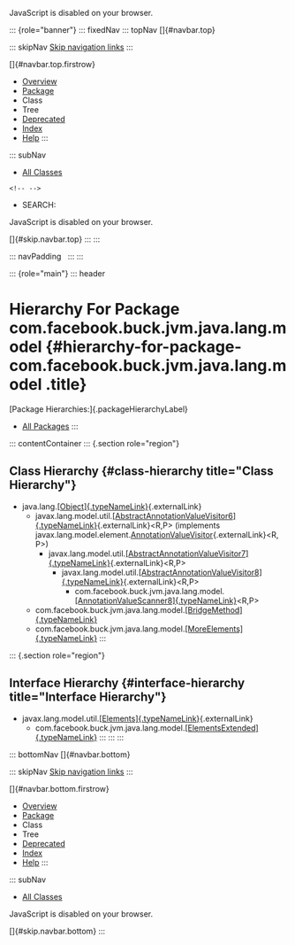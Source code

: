 <div>

JavaScript is disabled on your browser.

</div>

::: {role="banner"}
::: fixedNav
::: topNav
[]{#navbar.top}

::: skipNav
[Skip navigation links](#skip.navbar.top "Skip navigation links")
:::

[]{#navbar.top.firstrow}

-   [Overview](../../../../../../../index.html)
-   [Package](package-summary.html)
-   Class
-   Tree
-   [Deprecated](../../../../../../../deprecated-list.html)
-   [Index](../../../../../../../index-all.html)
-   [Help](../../../../../../../help-doc.html)
:::

::: subNav
-   [All Classes](../../../../../../../allclasses.html)

```{=html}
<!-- -->
```
-   SEARCH:

<div>

<div>

JavaScript is disabled on your browser.

</div>

</div>

[]{#skip.navbar.top}
:::
:::

::: navPadding
 
:::
:::

::: {role="main"}
::: header
# Hierarchy For Package com.facebook.buck.jvm.java.lang.model {#hierarchy-for-package-com.facebook.buck.jvm.java.lang.model .title}

[Package Hierarchies:]{.packageHierarchyLabel}

-   [All Packages](../../../../../../../overview-tree.html)
:::

::: contentContainer
::: {.section role="region"}
## Class Hierarchy {#class-hierarchy title="Class Hierarchy"}

-   java.lang.[[Object]{.typeNameLink}](http://docs.oracle.com/javase/7/docs/api/java/lang/Object.html?is-external=true "class or interface in java.lang"){.externalLink}
    -   javax.lang.model.util.[[AbstractAnnotationValueVisitor6]{.typeNameLink}](http://docs.oracle.com/javase/7/docs/api/javax/lang/model/util/AbstractAnnotationValueVisitor6.html?is-external=true "class or interface in javax.lang.model.util"){.externalLink}\<R,​P\>
        (implements
        javax.lang.model.element.[AnnotationValueVisitor](http://docs.oracle.com/javase/7/docs/api/javax/lang/model/element/AnnotationValueVisitor.html?is-external=true "class or interface in javax.lang.model.element"){.externalLink}\<R,​P\>)
        -   javax.lang.model.util.[[AbstractAnnotationValueVisitor7]{.typeNameLink}](http://docs.oracle.com/javase/7/docs/api/javax/lang/model/util/AbstractAnnotationValueVisitor7.html?is-external=true "class or interface in javax.lang.model.util"){.externalLink}\<R,​P\>
            -   javax.lang.model.util.[[AbstractAnnotationValueVisitor8]{.typeNameLink}](http://docs.oracle.com/javase/7/docs/api/javax/lang/model/util/AbstractAnnotationValueVisitor8.html?is-external=true "class or interface in javax.lang.model.util"){.externalLink}\<R,​P\>
                -   com.facebook.buck.jvm.java.lang.model.[[AnnotationValueScanner8]{.typeNameLink}](AnnotationValueScanner8.html "class in com.facebook.buck.jvm.java.lang.model")\<R,​P\>
    -   com.facebook.buck.jvm.java.lang.model.[[BridgeMethod]{.typeNameLink}](BridgeMethod.html "class in com.facebook.buck.jvm.java.lang.model")
    -   com.facebook.buck.jvm.java.lang.model.[[MoreElements]{.typeNameLink}](MoreElements.html "class in com.facebook.buck.jvm.java.lang.model")
:::

::: {.section role="region"}
## Interface Hierarchy {#interface-hierarchy title="Interface Hierarchy"}

-   javax.lang.model.util.[[Elements]{.typeNameLink}](http://docs.oracle.com/javase/7/docs/api/javax/lang/model/util/Elements.html?is-external=true "class or interface in javax.lang.model.util"){.externalLink}
    -   com.facebook.buck.jvm.java.lang.model.[[ElementsExtended]{.typeNameLink}](ElementsExtended.html "interface in com.facebook.buck.jvm.java.lang.model")
:::
:::
:::

::: bottomNav
[]{#navbar.bottom}

::: skipNav
[Skip navigation links](#skip.navbar.bottom "Skip navigation links")
:::

[]{#navbar.bottom.firstrow}

-   [Overview](../../../../../../../index.html)
-   [Package](package-summary.html)
-   Class
-   Tree
-   [Deprecated](../../../../../../../deprecated-list.html)
-   [Index](../../../../../../../index-all.html)
-   [Help](../../../../../../../help-doc.html)
:::

::: subNav
-   [All Classes](../../../../../../../allclasses.html)

<div>

<div>

JavaScript is disabled on your browser.

</div>

</div>

[]{#skip.navbar.bottom}
:::
